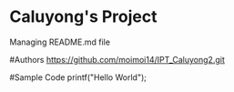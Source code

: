 # Caluyong's Project
Managing README.md file

#Authors
https://github.com/moimoi14/IPT_Caluyong2.git

#Sample Code
printf("Hello World");
